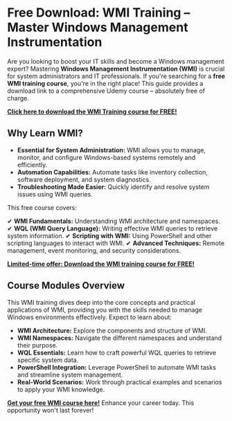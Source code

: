 # Free Download: WMI Training – Master Windows Management Instrumentation

Are you looking to boost your IT skills and become a Windows management expert? Mastering **Windows Management Instrumentation (WMI)** is crucial for system administrators and IT professionals. If you're searching for a **free WMI training course**, you're in the right place! This guide provides a download link to a comprehensive Udemy course – absolutely free of charge.

[**Click here to download the WMI Training course for FREE!**](https://udemywork.com/wmi-training)

## Why Learn WMI?

*   **Essential for System Administration:** WMI allows you to manage, monitor, and configure Windows-based systems remotely and efficiently.
*   **Automation Capabilities:** Automate tasks like inventory collection, software deployment, and system diagnostics.
*   **Troubleshooting Made Easier:** Quickly identify and resolve system issues using WMI queries.

This free course covers:

✔ **WMI Fundamentals:** Understanding WMI architecture and namespaces.
✔ **WQL (WMI Query Language):** Writing effective WMI queries to retrieve system information.
✔ **Scripting with WMI:** Using PowerShell and other scripting languages to interact with WMI.
✔ **Advanced Techniques:** Remote management, event monitoring, and security considerations.

[**Limited-time offer: Download the WMI training course for FREE!**](https://udemywork.com/wmi-training)

## Course Modules Overview

This WMI training dives deep into the core concepts and practical applications of WMI, providing you with the skills needed to manage Windows environments effectively. Expect to learn about:

*   **WMI Architecture:** Explore the components and structure of WMI.
*   **WMI Namespaces:** Navigate the different namespaces and understand their purpose.
*   **WQL Essentials:** Learn how to craft powerful WQL queries to retrieve specific system data.
*   **PowerShell Integration:** Leverage PowerShell to automate WMI tasks and streamline system management.
*   **Real-World Scenarios:** Work through practical examples and scenarios to apply your WMI knowledge.

[**Get your free WMI course here!**](https://udemywork.com/wmi-training) Enhance your career today. This opportunity won't last forever!
